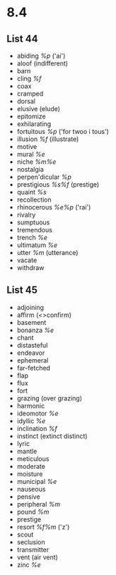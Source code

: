# 8.4
## List 44
* abiding *%p* ('ai')
* aloof (indifferent)
* barn
* cling *%f*
* coax
* cramped
* dorsal
* elusive (elude)
* epitomize
* exhilarating
* fortuitous *%p* ('for twoo i tous')
* illusion *%f* (illustrate)
* motive
* mural *%e*
* niche *%m%e*
* nostalgia
* perpen'dicular *%p*
* prestigious *%s%f* (prestige)
* quaint *%s*
* recollection
* rhinocerous *%e%p* ('rai')
* rivalry
* sumptuous
* tremendous
* trench *%e*
* ultimatum *%e*
* utter *%m* (utterance)
* vacate
* withdraw

## List 45
* adjoining
* affirm (<>confirm)
* basement
* bonanza *%e*
* chant
* distasteful
* endeavor
* ephemeral
* far-fetched
* flap  
* flux
* fort
* grazing (over grazing)
* harmonic 
* ideomotor *%e*
* idyllic *%e* 
* inclination *%f*
* instinct (extinct distinct)
* lyric
* mantle
* meticulous
* moderate
* moisture
* municipal *%e*
* nauseous
* pensive
* peripheral *%m* 
* pound *%m*
* prestige
* resort *%f%m* ('z')
* scout
* seclusion
* transmitter
* vent (air vent)
* zinc *%e*